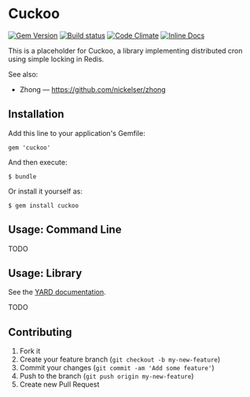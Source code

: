 # Cuckoo

[![Gem Version](https://badge.fury.io/rb/cuckoo.svg)](https://rubygems.org/gems/cuckoo)
[![Build status](https://travis-ci.org/ab/cuckoo.svg)](https://travis-ci.org/ab/cuckoo)
[![Code Climate](https://codeclimate.com/github/ab/cuckoo.svg)](https://codeclimate.com/github/ab/cuckoo)
[![Inline Docs](http://inch-ci.org/github/ab/cuckoo.svg?branch=master)](http://www.rubydoc.info/github/ab/cuckoo/master)

This is a placeholder for Cuckoo, a library implementing distributed cron using
simple locking in Redis.

See also:
- Zhong &mdash; https://github.com/nickelser/zhong

## Installation

Add this line to your application's Gemfile:

    gem 'cuckoo'

And then execute:

    $ bundle

Or install it yourself as:

    $ gem install cuckoo

## Usage: Command Line

TODO

## Usage: Library

See the [YARD documentation](http://www.rubydoc.info/github/ab/cuckoo/master).

TODO

## Contributing

1. Fork it
2. Create your feature branch (`git checkout -b my-new-feature`)
3. Commit your changes (`git commit -am 'Add some feature'`)
4. Push to the branch (`git push origin my-new-feature`)
5. Create new Pull Request
